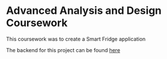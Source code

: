# Advanced Analysis and Design Coursework

This coursework was to create a Smart Fridge application

The backend for this project can be found [here](https://github.com/Nathan1258/AAD-SmartFridge-Backend)

